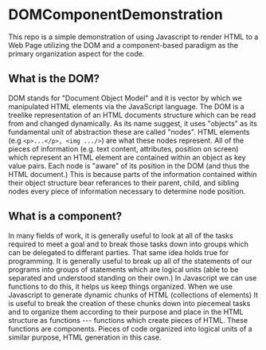 # DOMComponentDemonstration

This repo is a simple demonstration of using Javascript to render HTML to a Web Page utilizing the DOM and a component-based paradigm as the primary organization aspect for the code. 

## What is the DOM?

DOM stands for "Document Object Model" and it is vector by which we manipulated HTML elements via the JavaScript language. The DOM is a treelike representation of an HTML documents structure which can be read from and changed dynamically. As its name suggest, it uses "objects" as its fundamental unit of abstraction these are called "nodes". HTML elements (e.g `<p>...</p>, <img .../>`) are what these nodes represent. All of the pieces of information (e.g. text content, attributes, position on screen) which represent an HTML element are contained within an object as key value pairs. Each node is "aware" of its position in the DOM (and thus the HTML document.) This is because parts of the information contained within their object structure bear referances to their parent, child, and sibling nodes every piece of information necessary to determine node position. 

## What is a component?

In many fields of work, it is generally useful to look at all of the tasks required to meet a goal and to break those tasks down into groups which can be delegated to differant parties. That same idea holds true for programming. It is generally useful to break up all of the statements of our programs into groups of statements which are logical units (able to be separated and understood standing on their own.) In Javascript we can use functions to do this, it helps us keep things organized. When we use Javascript to generate dynamic chunks of HTML (collections of elements) It is useful to break the creation of these chunks down into piecemeal tasks and to organize them according to their purpose and place in the HTML structure as functions --- functions which create pieces of HTML. These functions are components. Pieces of code organized into logical units of a similar purpose, HTML generation in this case. 
